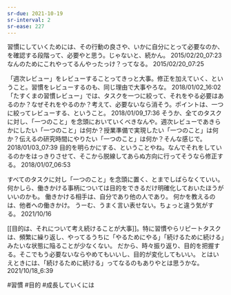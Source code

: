 ```yaml
---
sr-due: 2021-10-19
sr-interval: 2
sr-ease: 227
---
```


習慣にしていくためには、その行動の良さや、いかに自分にとって必要なのか、を確認する段階って、必要やと思う。じゃないと、続かん。
2015/02/20_07:23
なんのためにこれやってるんやったっけ？ってなる。
2015/02/20_07:25

「週次レビュー」をレビューすることってきっと大事。修正を加えていく、ということ。習慣をレビューするのも、同じ理由で大事やろな。
2018/01/02_16:02
「たすくまの習慣レビュー」では、タスクを一つに絞って、それをやる必要はあるのか？なぜそれをやるのか？考えて、必要ないなら消そう。ポイントは、一つに絞ってレビューする、ということ。
2018/01/09_17:36
そうか、全てのタスクに対し、「一つのこと」を念頭においていくべきなんや。週次レビューであきらかにしたい「一つのこと」は何か？授業準備で実現したい「一つのこと」は何か？伝えるの研究時間にやりたい「一つのこと」は何か？そんな感じで。
2018/01/03_07:39
目的を明らかにする、ということやね。なんでそれをしているのかをはっきりさせて、そこから脱線してあらぬ方向に行ってそうなら修正する。
2018/01/07_06:53

すべてのタスクに対し「一つのこと」を念頭に置く、とまでしばらなくていい。
何かしら、働きかける事柄については目的をできるだけ明確化しておいたほうがいいのかも。
働きかける相手は、自分であり他の人であり。
何かを教えるのは、他者への働きかけ。
うーむ、うまく言い表せない。ちょっと違う気がする。
2021/10/16

[[目的は、それについて考え続けることが大事]]。特に習慣やらリピートタスクは、頻繁に繰り返し、やってるうちに「やるためにやる」「続けるために続ける」みたいな状態に陥ることが少なくない。
だから、時々振り返り、目的を把握する。そこでもう必要ないならやめてもいいし、目的が変化してもいい。
とはいえときには、「続けるために続ける」ってなるのもありやとは思うかな。
2021/10/18_6:39

#習慣 #目的 #成長していくには 